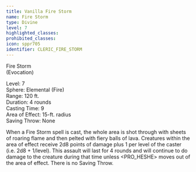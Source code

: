 ```yaml
---
title: Vanilla Fire Storm
name: Fire Storm
type: Divine
level: 7
highlighted_classes: 
prohibited_classes: 
icon: sppr705
identifier: CLERIC_FIRE_STORM
---
```

Fire Storm  
(Evocation)  
  
Level: 7  
Sphere: Elemental (Fire)  
Range: 120 ft.  
Duration: 4 rounds  
Casting Time: 9  
Area of Effect: 15-ft. radius  
Saving Throw: None  
  
When a Fire Storm spell is cast, the whole area is shot through with sheets of roaring flame and then pelted with fiery balls of lava. Creatures within the area of effect receive 2d8 points of damage plus 1 per level of the caster (i.e. 2d8 + 1/level). This assault will last for 4 rounds and will continue to do damage to the creature during that time unless &lt;PRO_HESHE&gt; moves out of the area of effect. There is no Saving Throw.  
